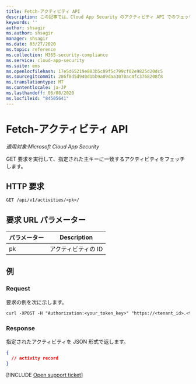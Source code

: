 ```yaml
---
title: Fetch-アクティビティ API
description: この記事では、Cloud App Security のアクティビティ API でのフェッチ要求について説明します。
keywords: ''
author: shsagir
ms.author: shsagir
manager: shsagir
ms.date: 03/27/2020
ms.topic: reference
ms.collection: M365-security-compliance
ms.service: cloud-app-security
ms.suite: ems
ms.openlocfilehash: 17e5d65219e883b5c89f5c799cf02e9825d20dc5
ms.sourcegitcommit: 286f8d5d940d1bb9a09daa3070ac4fc3768208f8
ms.translationtype: MT
ms.contentlocale: ja-JP
ms.lasthandoff: 06/08/2020
ms.locfileid: "84505641"
---
```

# <a name="fetch---activities-api"></a>Fetch-アクティビティ API

*適用対象:Microsoft Cloud App Security*

GET 要求を実行して、指定された主キーに一致するアクティビティをフェッチします。

## <a name="http-request"></a>HTTP 要求

```rest
GET /api/v1/activities/<pk>/
```

## <a name="request-url-parameters"></a>要求 URL パラメーター

| パラメーター | Description |
| --- | --- |
| pk | アクティビティの ID |

## <a name="example"></a>例

### <a name="request"></a>Request

要求の例を次に示します。

```rest
curl -XPOST -H "Authorization:<your_token_key>" "https://<tenant_id>.<tenant_region>.contoso.com/api/v1/activities/<pk>/"
```

### <a name="response"></a>Response

指定されたアクティビティを JSON 形式で返します。

```json
{
  // activity record
}
```

[!INCLUDE [Open support ticket](includes/support.md)]
